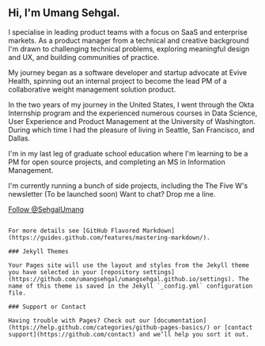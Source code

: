 ## Hi, I'm Umang Sehgal.

I specialise in leading product teams with a focus on SaaS and enterprise markets. As a product manager from a technical and creative background I'm drawn to challenging technical problems, exploring meaningful design and UX, and building communities of practice.

My journey began as a software developer and startup advocate at Evive Health, spinning out an internal project to become the lead PM of a collaborative weight management solution product.

In the two years of my journey in the United States, I went through the Okta Internship program and the experienced numerous courses in Data Science, User Experience and Product Management at the University of Washington. During which time I had the pleasure of living in Seattle, San Francisco, and Dallas. 

I'm in my last leg of graduate school education where I'm learning to be a PM for open source projects, and completing an MS in Information Management.

I'm currently running a bunch of side projects, including the The Five W's newsletter (To be launched soon)
Want to chat? Drop me a line.

<a href="https://twitter.com/SehgalUmang?ref_src=twsrc%5Etfw" class="twitter-follow-button" data-show-count="false">Follow @SehgalUmang</a><script async src="https://platform.twitter.com/widgets.js" charset="utf-8"></script>

```

For more details see [GitHub Flavored Markdown](https://guides.github.com/features/mastering-markdown/).

### Jekyll Themes

Your Pages site will use the layout and styles from the Jekyll theme you have selected in your [repository settings](https://github.com/umangsehgal/umangsehgal.github.io/settings). The name of this theme is saved in the Jekyll `_config.yml` configuration file.

### Support or Contact

Having trouble with Pages? Check out our [documentation](https://help.github.com/categories/github-pages-basics/) or [contact support](https://github.com/contact) and we’ll help you sort it out.
